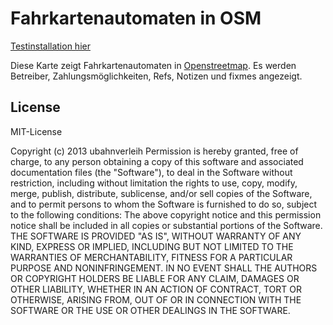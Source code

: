 # Fahrkartenautomaten in OSM

[Testinstallation hier](http://osm.lyrk.de/fahrkartenautomaten)

Diese Karte zeigt Fahrkartenautomaten in [Openstreetmap](http://osm.org). Es werden Betreiber, Zahlungsmöglichkeiten, Refs, Notizen und fixmes angezeigt.


## License
MIT-License

Copyright (c) 2013 ubahnverleih Permission is hereby granted, free of charge, to any person obtaining a copy of this software and associated documentation files (the "Software"), to deal in the Software without restriction, including without limitation the rights to use, copy, modify, merge, publish, distribute, sublicense, and/or sell copies of the Software, and to permit persons to whom the Software is furnished to do so, subject to the following conditions: The above copyright notice and this permission notice shall be included in all copies or substantial portions of the Software. THE SOFTWARE IS PROVIDED "AS IS", WITHOUT WARRANTY OF ANY KIND, EXPRESS OR IMPLIED, INCLUDING BUT NOT LIMITED TO THE WARRANTIES OF MERCHANTABILITY, FITNESS FOR A PARTICULAR PURPOSE AND NONINFRINGEMENT. IN NO EVENT SHALL THE AUTHORS OR COPYRIGHT HOLDERS BE LIABLE FOR ANY CLAIM, DAMAGES OR OTHER LIABILITY, WHETHER IN AN ACTION OF CONTRACT, TORT OR OTHERWISE, ARISING FROM, OUT OF OR IN CONNECTION WITH THE SOFTWARE OR THE USE OR OTHER DEALINGS IN THE SOFTWARE.